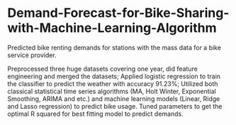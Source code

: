 # Demand-Forecast-for-Bike-Sharing-with-Machine-Learning-Algorithm

Predicted bike renting demands for stations with the mass data for a bike service provider.

Preprocessed three huge datasets covering one year, did feature engineering and merged the datasets; Applied logistic regression
to train the classifier to predict the weather with accuracy 91.23%; Utilized both classical statistical time series algorithms (MA,
Holt Winter, Exponential Smoothing, ARIMA and etc.) and machine learning models (Linear, Ridge and Lasso regression) to
predict bike usage. Tuned parameters to get the optimal R squared for best fitting model to predict demands. 

